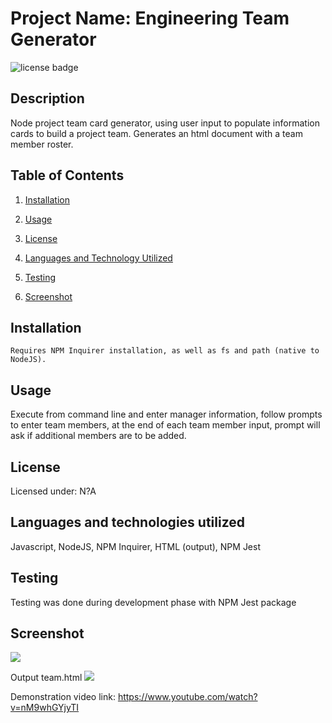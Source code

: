 # Project Name: Engineering Team Generator
![license badge](https://img.shields.io/static/v1?label=license&message=none&color=blue)

## Description

Node project team card generator, using user input to populate information cards to build a project team. Generates an html document with a team member roster.

## Table of Contents

1. [Installation](#installation)

2. [Usage](#usage)

3. [License](#license)

4. [Languages and Technology Utilized](#languages)

5. [Testing](#testing)

6. [Screenshot](#screenshot)

## Installation

````Requires NPM Inquirer installation, as well as fs and path (native to NodeJS).````

## Usage

Execute from command line and enter manager information, follow prompts to enter team members, at the end of each team member input, prompt will ask if additional members are to be added.

## License

Licensed under: N?A

## Languages and technologies utilized

Javascript, NodeJS, NPM Inquirer, HTML (output), NPM Jest

## Testing

Testing was done during development phase with NPM Jest package

## Screenshot

<img src="./images/Screenshot hw10_1.png">

Output team.html
<img src="./images/Screenshot hw10_2.png">


Demonstration video link: https://www.youtube.com/watch?v=nM9whGYjyTI
